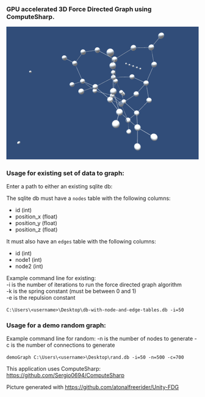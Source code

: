 ### GPU accelerated 3D Force Directed Graph using ComputeSharp.  

![plot](./fdg.png)

### Usage for existing set of data to graph:  

Enter a path to either an existing sqlite db:

The sqlite db must have a `nodes` table with the following columns:  
- id (int)  
- position_x (float)  
- position_y (float)  
- position_z (float)  

It must also have an `edges` table with the following columns:  
- id (int)  
- node1 (int)  
- node2 (int)  

Example command line for existing:  
-i is the number of iterations to run the force directed graph algorithm  
-k is the spring constant (must be between 0 and 1)  
-e is the repulsion constant

`C:\Users\<username>\Desktop\db-with-node-and-edge-tables.db -i=50`  

### Usage for a demo random graph:

Example command line for random:
-n is the number of nodes to generate
-c is the number of connections to generate  

`demoGraph C:\Users\<username>\Desktop\rand.db -i=50 -n=500 -c=700`  

This application uses ComputeSharp: https://github.com/Sergio0694/ComputeSharp  

Picture generated with https://github.com/atonalfreerider/Unity-FDG